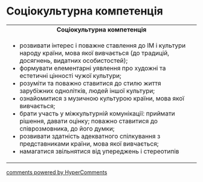 <div id="hypercomments_widget" class="js-hypercomments-widget invisible"></div>

# Соціокультурна компетенція

<table>
  <tr>
    <td align="center"><b>Соціокультурна компетенція</b></td>
  </tr>
<td style="vertical-align:top !important;">
<ul>
<li>розвивати інтерес і поважне ставлення до ІМ і культури народу країни, мова якої вивчається (до традицій, досягнень, видатних особистостей);</li>
<li>формувати елементарні уявлення про художні та естетичні цінності чужої культури;</li>
<li>розуміти та поважно ставитися до стилю життя зарубіжних однолітків, людей іншої культури;</li>
<li>ознайомитися з музичною культурою країни, мова якої вивчається;</li>
<li>брати участь у міжкультурній комунікації: приймати рішення, давати оцінку; поважно ставитися до співрозмовника, до його думки;</li>
<li>розвивати здатність адекватного спілкування з представниками країни, мова якої вивчається;</li>
<li>намагатися звільнятися від упереджень і стереотипів</li>
</ul>
</td>
</table>

<div class="js-hypercomments-container">
    <a href="http://hypercomments.com" class="hc-link" title="comments widget">comments powered by HyperComments</a>
</div>